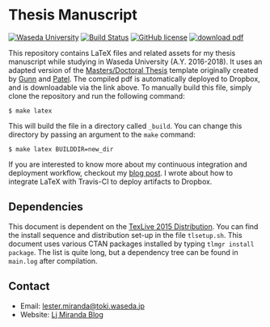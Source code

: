 # Thesis Manuscript

[![Waseda University](https://img.shields.io/badge/research-Waseda_University-brightgreen.svg)](http://www.waseda.jp/sem-hflab/nclab/)
[![Build Status](https://travis-ci.com/ljvmiranda921/thesis-manuscript.svg?token=AxBhoJS4fomNDw4sgFsV&branch=master)](https://travis-ci.com/ljvmiranda921/thesis-manuscript)
[![GitHub license](https://img.shields.io/github/license/ljvmiranda921/cv.svg)](https://github.com/ljvmiranda921/thesis-manuscript/blob/master/LICENSE)
[![download pdf](https://img.shields.io/badge/download-pdf-blue.svg)](https://www.dropbox.com/s/345u99e4anukj9u/main-latest.pdf?dl=0)


This repository contains LaTeX files and related assets for my thesis
manuscript while studying in Waseda University (A.Y. 2016-2018). It uses an adapted
version of the [Masters/Doctoral Thesis](https://www.latextemplates.com/template/masters-doctoral-thesis) 
template originally created by [Gunn](http://users.ecs.soton.ac.uk/srg/softwaretools/document/templates/)
and [Patel](www.sunilpatel.co.uk/thesis-template/). The compiled pdf is
automatically deployed to Dropbox, and is downloadable via the link above.
To manually build this file, simply clone the repository and run the following
command:

```shell
$ make latex
```
This will build the file in a directory called `_build`. You can change this
directory by passing an argument to the `make` command:

```shell
$ make latex BUILDDIR=new_dir
```

If you are interested to know more about my continuous integration and deployment
workflow, checkout my [blog post](https://ljvmiranda921.github.io/notebook/2018/02/04/continuous-integration-for-latex/).
I wrote about how to integrate LaTeX with Travis-CI to deploy artifacts to Dropbox.

## Dependencies


This document is dependent on the [TexLive 2015 Distribution](ftp://tug.org/historic/systems/texlive/2015/). You can find the
install sequence and distribution set-up in the file `tlsetup.sh`. This document uses various CTAN packages installed by typing `tlmgr install package`. The list is quite long, but a dependency tree can be found in `main.log` after compilation.

## Contact

- Email: lester.miranda@toki.waseda.jp
- Website: [Lj Miranda Blog](https://ljvmiranda921.github.io)
